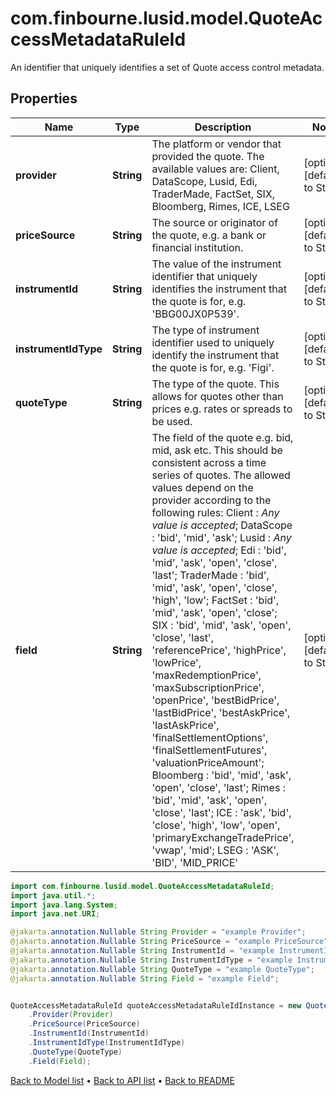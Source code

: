 # com.finbourne.lusid.model.QuoteAccessMetadataRuleId
An identifier that uniquely identifies a set of Quote access control metadata.

## Properties

Name | Type | Description | Notes
------------ | ------------- | ------------- | -------------
**provider** | **String** | The platform or vendor that provided the quote. The available values are: Client, DataScope, Lusid, Edi, TraderMade, FactSet, SIX, Bloomberg, Rimes, ICE, LSEG | [optional] [default to String]
**priceSource** | **String** | The source or originator of the quote, e.g. a bank or financial institution. | [optional] [default to String]
**instrumentId** | **String** | The value of the instrument identifier that uniquely identifies the instrument that the quote is for, e.g. &#39;BBG00JX0P539&#39;. | [optional] [default to String]
**instrumentIdType** | **String** | The type of instrument identifier used to uniquely identify the instrument that the quote is for, e.g. &#39;Figi&#39;. | [optional] [default to String]
**quoteType** | **String** | The type of the quote. This allows for quotes other than prices e.g. rates or spreads to be used. | [optional] [default to String]
**field** | **String** | The field of the quote e.g. bid, mid, ask etc. This should be consistent across a time series of quotes. The allowed values depend on the provider according to the following rules: Client : *Any value is accepted*; DataScope : &#39;bid&#39;, &#39;mid&#39;, &#39;ask&#39;; Lusid : *Any value is accepted*; Edi : &#39;bid&#39;, &#39;mid&#39;, &#39;ask&#39;, &#39;open&#39;, &#39;close&#39;, &#39;last&#39;; TraderMade : &#39;bid&#39;, &#39;mid&#39;, &#39;ask&#39;, &#39;open&#39;, &#39;close&#39;, &#39;high&#39;, &#39;low&#39;; FactSet : &#39;bid&#39;, &#39;mid&#39;, &#39;ask&#39;, &#39;open&#39;, &#39;close&#39;; SIX : &#39;bid&#39;, &#39;mid&#39;, &#39;ask&#39;, &#39;open&#39;, &#39;close&#39;, &#39;last&#39;, &#39;referencePrice&#39;, &#39;highPrice&#39;, &#39;lowPrice&#39;, &#39;maxRedemptionPrice&#39;, &#39;maxSubscriptionPrice&#39;, &#39;openPrice&#39;, &#39;bestBidPrice&#39;, &#39;lastBidPrice&#39;, &#39;bestAskPrice&#39;, &#39;lastAskPrice&#39;, &#39;finalSettlementOptions&#39;, &#39;finalSettlementFutures&#39;, &#39;valuationPriceAmount&#39;; Bloomberg : &#39;bid&#39;, &#39;mid&#39;, &#39;ask&#39;, &#39;open&#39;, &#39;close&#39;, &#39;last&#39;; Rimes : &#39;bid&#39;, &#39;mid&#39;, &#39;ask&#39;, &#39;open&#39;, &#39;close&#39;, &#39;last&#39;; ICE : &#39;ask&#39;, &#39;bid&#39;, &#39;close&#39;, &#39;high&#39;, &#39;low&#39;, &#39;open&#39;, &#39;primaryExchangeTradePrice&#39;, &#39;vwap&#39;, &#39;mid&#39;; LSEG : &#39;ASK&#39;, &#39;BID&#39;, &#39;MID_PRICE&#39; | [optional] [default to String]

```java
import com.finbourne.lusid.model.QuoteAccessMetadataRuleId;
import java.util.*;
import java.lang.System;
import java.net.URI;

@jakarta.annotation.Nullable String Provider = "example Provider";
@jakarta.annotation.Nullable String PriceSource = "example PriceSource";
@jakarta.annotation.Nullable String InstrumentId = "example InstrumentId";
@jakarta.annotation.Nullable String InstrumentIdType = "example InstrumentIdType";
@jakarta.annotation.Nullable String QuoteType = "example QuoteType";
@jakarta.annotation.Nullable String Field = "example Field";


QuoteAccessMetadataRuleId quoteAccessMetadataRuleIdInstance = new QuoteAccessMetadataRuleId()
    .Provider(Provider)
    .PriceSource(PriceSource)
    .InstrumentId(InstrumentId)
    .InstrumentIdType(InstrumentIdType)
    .QuoteType(QuoteType)
    .Field(Field);
```


[Back to Model list](../README.md#documentation-for-models) &#8226; [Back to API list](../README.md#documentation-for-api-endpoints) &#8226; [Back to README](../README.md)
